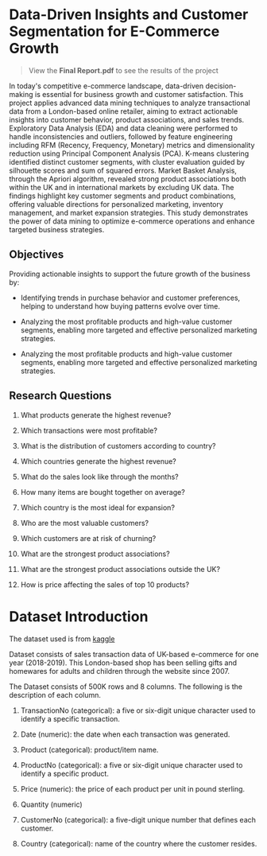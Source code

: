 # Data-Driven Insights and Customer Segmentation for E-Commerce Growth 
> View the **Final Report.pdf** to see the results of the project

In today's competitive e-commerce landscape, data-driven decision-making
is essential for business growth and customer satisfaction. This project
applies advanced data mining techniques to analyze transactional data
from a London-based online retailer, aiming to extract actionable
insights into customer behavior, product associations, and sales trends.
Exploratory Data Analysis (EDA) and data cleaning were performed to
handle inconsistencies and outliers, followed by feature engineering
including RFM (Recency, Frequency, Monetary) metrics and dimensionality
reduction using Principal Component Analysis (PCA). K-means clustering
identified distinct customer segments, with cluster evaluation guided by
silhouette scores and sum of squared errors. Market Basket Analysis,
through the Apriori algorithm, revealed strong product associations both
within the UK and in international markets by excluding UK data. The
findings highlight key customer segments and product combinations,
offering valuable directions for personalized marketing, inventory
management, and market expansion strategies. This study demonstrates the
power of data mining to optimize e-commerce operations and enhance
targeted business strategies.

## Objectives

Providing actionable insights to support the future growth of the
business by:

-   Identifying trends in purchase behavior and customer preferences,
    helping to understand how buying patterns evolve over time.

-   Analyzing the most profitable products and high-value customer
    segments, enabling more targeted and effective personalized
    marketing strategies.

-   Analyzing the most profitable products and high-value customer
    segments, enabling more targeted and effective personalized
    marketing strategies.

## Research Questions

1.  What products generate the highest revenue?

2.  Which transactions were most profitable?

3.  What is the distribution of customers according to country?

4.  Which countries generate the highest revenue?

5.  What do the sales look like through the months?

6.  How many items are bought together on average?

7.  Which country is the most ideal for expansion?

8.  Who are the most valuable customers?

9.  Which customers are at risk of churning?

10. What are the strongest product associations?

11. What are the strongest product associations outside the UK?

12. How is price affecting the sales of top 10 products?

# Dataset Introduction
The dataset used is from [kaggle](www.kaggle.com/datasets/gabrielramos87/an-online-shop-business/data)

Dataset consists of sales transaction data of UK-based e-commerce for
one year (2018-2019). This London-based shop has been selling gifts and
homewares for adults and children through the website since 2007.

The Dataset consists of 500K rows and 8 columns. The following is the
description of each column.

1.  TransactionNo (categorical): a five or six-digit unique character
    used to identify a specific transaction.

2.  Date (numeric): the date when each transaction was generated.

3.  Product (categorical): product/item name.

4.  ProductNo (categorical): a five or six-digit unique character used
    to identify a specific product.

5.  Price (numeric): the price of each product per unit in pound
    sterling.

6.  Quantity (numeric)

7.  CustomerNo (categorical): a five-digit unique number that defines
    each customer.

8.  Country (categorical): name of the country where the customer
    resides.

